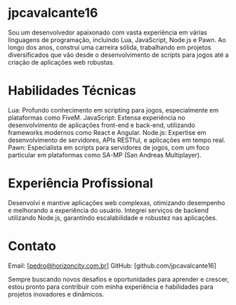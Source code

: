 # jpcavalcante16

Sou um desenvolvedor apaixonado com vasta experiência em várias linguagens de programação, incluindo Lua, JavaScript, Node.js e Pawn. Ao longo dos anos, construí uma carreira sólida, trabalhando em projetos diversificados que vão desde o desenvolvimento de scripts para jogos até a criação de aplicações web robustas.

# Habilidades Técnicas
Lua: Profundo conhecimento em scripting para jogos, especialmente em plataformas como FiveM.
JavaScript: Extensa experiência no desenvolvimento de aplicações front-end e back-end, utilizando frameworks modernos como React e Angular.
Node.js: Expertise em desenvolvimento de servidores, APIs RESTful, e aplicações em tempo real.
Pawn: Especialista em scripts para servidores de jogos, com um foco particular em plataformas como SA-MP (San Andreas Multiplayer).

# Experiência Profissional
Desenvolvi e mantive aplicações web complexas, otimizando desempenho e melhorando a experiência do usuário.
Integrei serviços de backend utilizando Node.js, garantindo escalabilidade e robustez nas aplicações.

# Contato
Email: [pedro@horizoncity.com.br]
GitHub: [github.com/jpcavalcante16]

Sempre buscando novos desafios e oportunidades para aprender e crescer, estou pronto para contribuir com minha experiência e habilidades para projetos inovadores e dinâmicos.
